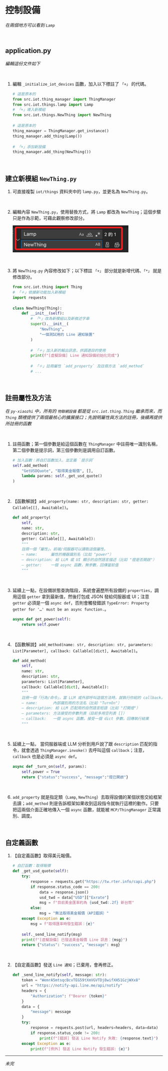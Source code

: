 # 控制設備

_在兩個地方可以看到 `Lamp`_

<br>

## application.py

_編輯這份文件如下_

<br>

1. 編輯 `_initialize_iot_devices` 函數，加入以下標註了 `「+」` 的代碼。

    ```python
    # 這是原本的
    from src.iot.thing_manager import ThingManager
    from src.iot.things.lamp import Lamp
    # 「+」導入新模組
    from src.iot.things.NewThing import NewThing

    # 這是原本的
    thing_manager = ThingManager.get_instance()
    thing_manager.add_thing(Lamp())

    # 「+」添加新設備
    thing_manager.add_thing(NewThing())
    ```

<br>

## 建立新模組 `NewThing.py`

1. 可直接複製 `iot/things` 資料夾中的 `lamp.py`，並更名為 `NewThing.py`。

<br>

2. 編輯內容 `NewThing.py`，使用替換方式，將 `Lamp` 都改為 `NewThing`；這個步驟只是作為示範，可藉此觀察修改部分。

    ![](images/img_13.png)

<br>

3. 將 `NewThing.py` 內容修改如下；以下標註 `「+」` 部分就是新增代碼、`「*」` 就是修改部分。

    ```python
    from src.iot.thing import Thing
    # 「＋」依據新功能加入新模組
    import requests

    class NewThing(Thing):
        def __init__(self):
            # 「*」改為新模組以及新敘述字串
            super().__init__(
                "NewThing",
                "一個測試用的 Line 通知裝置"
            )

            # 「＋」加入新的輸出訊息，供調適目的使用
            print(f"[虛擬設備] Line 通知設備初始化完成")

            # 「＋」註冊屬性 `add_property` 及註冊方法 `add_method`
            # ...
    ```

<br>

## 註冊屬性及方法

_在 `py-xiaozhi` 中，所有的 `物聯網設備` 都是從 `src.iot.thing.Thing` 繼承而來，而 `Thing` 類裡提供了兩個最核心的擴展接口；先說明屬性與方法的註冊，後續再提供所註冊的函數_

<br>

1. 註冊函數；第一個參數是給這個函數在 `ThingManager` 中註冊唯一識別名稱，第二個參數是提示詞，第三個參數則是調用自訂函數。

    ```python
    # 加入函數：將自訂函數加入，並定義 `提示詞`
    self.add_method(
        "GetUSDQuote", "取得美金報價", [], 
        lambda params: self._get_usd_quote()
    )
    ```

<br>

2. 【函數解說】`add_property(name: str, description: str, getter: Callable[[], Awaitable])`。

    ```python
    def add_property(
        self,
        name: str,
        description: str,
        getter: Callable[[], Awaitable]):
        """
        註冊一個「屬性」，前端/伺服器可以讀取這個屬性。
        — name:      屬性的機器識別名（比如 "power"）
        — description: 給 LLM 或 UI 顯示的自然語言描述（比如 "燈是否開啟"）
        — getter:    一個 async 函數，無參數，回傳當前值
        """
    ```

<br>

3. 延續上一點，在設備狀態查詢階段，系統會遍歷所有設備的 `properties`，調用這個 `getter` 拿到最新值，然後打包成 JSON 發給伺服器或 UI；注意 `getter` 必須是一個 `async def`，否則會觸發錯誤 `TypeError: Property getter for '…' must be an async function.`。

    ```python
    async def get_power(self):
        return self.power
    ```

<br>

4. 【函數解說】`add_method(name: str, description: str, parameters: List[Parameter], callback: Callable[[dict], Awaitable])`。

    ```python
    def add_method(
        self,
        name: str,
        description: str,
        parameters: List[Parameter],
        callback: Callable[[dict], Awaitable]):
        """
        註冊一個「行為/命令」，當 LLM 或外部呼叫這個方法時，就執行你給的 callback。
        — name:       內部識別用的方法名（比如 "TurnOn"）
        — description: 給 LLM 匹配用的自然語言短語（比如 "打開燈"）
        — parameters: 方法接受的參數列表（目前多用空列表 []）
        — callback:   一個 async 函數，接受一個 dict 參數，回傳執行結果
        """
    ```

<br>

5. 延續上一點， 當伺服器端或 LLM 分析到用戶說了跟 `description` 匹配的指令，就會透過 `ThingManager.invoke()` 去呼叫這個 `callback`；注意，`callback` 也是必須是 `async def`。

    ```python
    async def _turn_on(self, params):
        self.power = True
        return {"status":"success", "message":"燈已開啟"}
    ```

<br>

6. `add_property` 就是指定類（`Lamp`, `NewThing`）去取得設備的某個狀態交給框架去讀；`add_method` 則是告訴框架如果收到這段指令就執行這裡的動作。只要把這兩個介面正確地傳入一個 `async` 函數，就能被 `MCP/ThingManager` 正常識別、調度。

<br>

## 自定義函數

1. 【自定義函數】取得美元報價。

    ```python
    # 自訂函數：取得報價
    def _get_usd_quote(self):
        try:
            response = requests.get("https://tw.rter.info/capi.php")
            if response.status_code == 200:
                data = response.json()
                usd_twd = data["USD"]["Exrate"]
                msg = f"目前美金匯率約為 {usd_twd:.2f} 新台幣"
            else:
                msg = "無法取得美金報價（API錯誤）"
        except Exception as e:
            msg = f"取得匯率時發生錯誤：{e}"

        self._send_line_notify(msg)
        print(f"[虛擬設備] 已發送美金報價 Line 訊息：{msg}")
        return {"status": "success", "message": msg}
    ```

<br>

2. 【自定義函數】發送 `Line 通知`；已棄用，會再修正。

    ```python
    def _send_line_notify(self, message: str):
        token = "WemrA5mtsqcBcvTEG59tXmVGVTDj8wifXH51GzjWXx8"
        url = "https://notify-api.line.me/api/notify"
        headers = {
            "Authorization": f"Bearer {token}"
        }
        data = {
            "message": message
        }
        try:
            response = requests.post(url, headers=headers, data=data)
            if response.status_code != 200:
                print(f"[錯誤] 發送 Line Notify 失敗: {response.text}")
        except Exception as e:
            print(f"[例外] 發送 Line Notify 發生錯誤: {e}")
    ```

___

_未完_